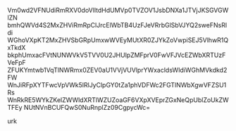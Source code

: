 Vm0wd2VFNUdiRmRXV0doVlltdHdUMVp0TVZOV1JsbDNXa1JTVjJKSGVGWlZN
bmhQWVd4S2MxZHViRmRpClJrcElWbTB4UzFJeVRrbGlSbVJYQ2sweFNsRldi
WGhoVXpKT2MxZHVSbGRpUmxwWVEyMUtXR0ZJYkZoVwpiSEJ5VlhwR1QxTkdX
bkphUmxacFVtNUNWVkV5TVV0U2JHUlpZMFprV0FwVFJVcEZWbXRTUzFVeFpF
ZFUKYmtwb1VqTlNWRmx0ZEV0aU1VVjVUVlprYWxacldsWldiWGhMVkdkd2FW
WnJiRFpXYTFwcVpVWk5lRlJyClpGY0tZa1phVDFWc2FGTlNWbXgwVFZSU1Rs
WnRkRE5WYkZKelZWWldXRTlWZUZoaGF6VXpXVEprZGxNeQpUblZoUkZWTFEy
NUtNVnBCUFQwS0NuRnplZz09CgpycWc=

urk
